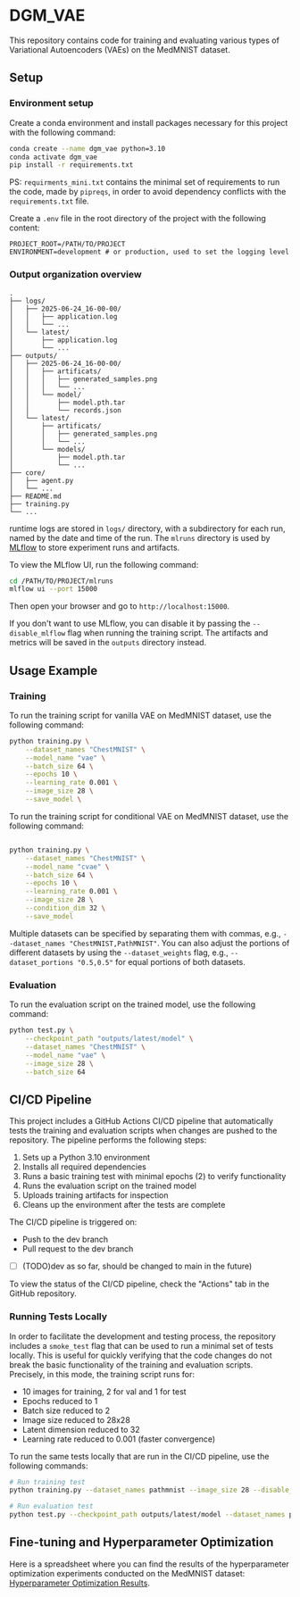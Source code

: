 # DGM_VAE

This repository contains code for training and evaluating various types of Variational Autoencoders (VAEs) on the MedMNIST dataset.

## Setup
### Environment setup
Create a conda environment and install packages necessary for this project with the following command:

```bash
conda create --name dgm_vae python=3.10
conda activate dgm_vae
pip install -r requirements.txt
```
PS: `requirments_mini.txt` contains the minimal set of requirements to run the code, made by `pipreqs`, in order to avoid dependency conflicts with the `requirements.txt` file.

Create a `.env` file in the root directory of the project with the following content:

```text
PROJECT_ROOT=/PATH/TO/PROJECT
ENVIRONMENT=development # or production, used to set the logging level
```

### Output organization overview
```text
.
├── logs/
│   ├── 2025-06-24_16-00-00/
│   │   ├── application.log
│   │   └── ...
│   └── latest/
│       ├── application.log
│       └── ...
├── outputs/
│   ├── 2025-06-24_16-00-00/
│   │   ├── artificats/
│   │   │   ├── generated_samples.png
│   │   │   └── ...
│   │   └── model/
│   │       ├── model.pth.tar
│   │       └── records.json
│   └── latest/
│       ├── artificats/
│       │   ├── generated_samples.png
│       │   └── ...
│       └── models/
│           ├── model.pth.tar
│           └── ...
├── core/
│   ├── agent.py
│   └── ...
├── README.md
├── training.py
└── ...
```
runtime logs are stored in `logs/` directory, with a subdirectory for each run, named by the date and time of the run. The `mlruns` directory is used by [MLflow](https://mlflow.org/docs/latest/ml/) to store experiment runs and artifacts.

To view the MLflow UI, run the following command:

```bash
cd /PATH/TO/PROJECT/mlruns
mlflow ui --port 15000
```

Then open your browser and go to `http://localhost:15000`.

If you don't want to use MLflow, you can disable it by passing the `--disable_mlflow` flag when running the training script. The artifacts and metrics will be saved in the `outputs` directory instead.

## Usage Example
### Training
To run the training script for vanilla VAE on MedMNIST dataset, use the following command:

```bash
python training.py \
    --dataset_names "ChestMNIST" \
    --model_name "vae" \
    --batch_size 64 \
    --epochs 10 \
    --learning_rate 0.001 \
    --image_size 28 \
    --save_model \

```

To run the training script for conditional VAE on MedMNIST dataset, use the following command:

```bash

python training.py \
    --dataset_names "ChestMNIST" \
    --model_name "cvae" \
    --batch_size 64 \
    --epochs 10 \
    --learning_rate 0.001 \
    --image_size 28 \
    --condition_dim 32 \
    --save_model 
```

Multiple datasets can be specified by separating them with commas, e.g., `--dataset_names "ChestMNIST,PathMNIST"`. 
You can also adjust the portions of different datasets by using the `--dataset_weights` flag, e.g., `--dataset_portions "0.5,0.5"` for equal portions of both datasets.

### Evaluation
To run the evaluation script on the trained model, use the following command:

```bash
python test.py \
    --checkpoint_path "outputs/latest/model" \
    --dataset_names "ChestMNIST" \
    --model_name "vae" \
    --image_size 28 \
    --batch_size 64
```

## CI/CD Pipeline

This project includes a GitHub Actions CI/CD pipeline that automatically tests the training and evaluation scripts when changes are pushed to the repository. The pipeline performs the following steps:

1. Sets up a Python 3.10 environment
2. Installs all required dependencies
3. Runs a basic training test with minimal epochs (2) to verify functionality
4. Runs the evaluation script on the trained model
5. Uploads training artifacts for inspection
6. Cleans up the environment after the tests are complete

The CI/CD pipeline is triggered on:
- Push to the dev branch
- Pull request to the dev branch
- [ ]  (TODO)dev as so far, should be changed to main in the future)

To view the status of the CI/CD pipeline, check the "Actions" tab in the GitHub repository.

### Running Tests Locally

In order to facilitate the development and testing process, the repository includes a `smoke_test` flag that can be used to run a minimal set of tests locally. This is useful for quickly verifying that the code changes do not break the basic functionality of the training and evaluation scripts. Precisely, in this mode, the training script runs for:
- 10 images for training, 2 for val and 1 for test
- Epochs reduced to 1
- Batch size reduced to 2
- Image size reduced to 28x28
- Latent dimension reduced to 32
- Learning rate reduced to 0.001 (faster convergence)

To run the same tests locally that are run in the CI/CD pipeline, use the following commands:

```bash
# Run training test
python training.py --dataset_names pathmnist --image_size 28 --disable_mlflow --save_model --smoke_test

# Run evaluation test
python test.py --checkpoint_path outputs/latest/model --dataset_names pathmnist --image_size 28 --smoke_test
```

## Fine-tuning and Hyperparameter Optimization

Here is a spreadsheet where you can find the results of the hyperparameter optimization experiments conducted on the MedMNIST dataset: [Hyperparameter Optimization Results](https://docs.google.com/spreadsheets/d/1PHzUC_Qt4-nAHUrhF_N-p71zXtW7jW4IrrTwQswZ1i8/edit?usp=sharing).
